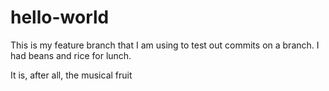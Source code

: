 # hello-world

This is my feature branch that I am using to test out commits on a branch.
I had beans and rice for lunch.

It is, after all, the musical fruit
